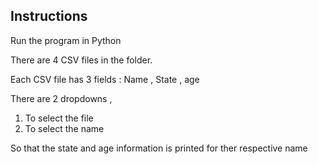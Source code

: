 ## Instructions

Run the program in Python

There are 4 CSV files in the folder.

Each CSV file has 3 fields : Name , State , age

There are 2 dropdowns ,
1. To select the file
2. To select the name

So that the state and age information is printed for ther respective name

